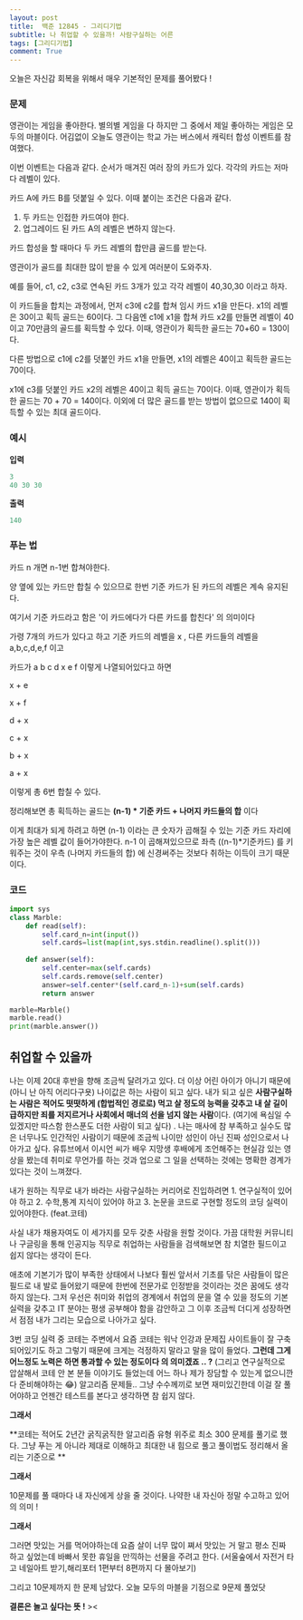 ```yaml
---
layout: post
title:  백준 12845 - 그리디기법
subtitle: 나 취업할 수 있을까! 사람구실하는 어른 
tags: [그리디기법]
comment: True
---
```


오늘은 자신감 회복을 위해서 매우 기본적인 문제를 풀어봤다 ! 

### 문제

영관이는 게임을 좋아한다. 별의별 게임을 다 하지만 그 중에서 제일 좋아하는 게임은 모두의 마블이다. 어김없이 오늘도 영관이는 학교 가는 버스에서 캐릭터 합성 이벤트를 참여했다.

이번 이벤트는 다음과 같다. 순서가 매겨진 여러 장의 카드가 있다. 각각의 카드는 저마다 레벨이 있다.

카드 A에 카드 B를 덧붙일 수 있다. 이때 붙이는 조건은 다음과 같다.

1. 두 카드는 인접한 카드여야 한다.
2. 업그레이드 된 카드 A의 레벨은 변하지 않는다.

카드 합성을 할 때마다 두 카드 레벨의 합만큼 골드를 받는다.

영관이가 골드를 최대한 많이 받을 수 있게 여러분이 도와주자.

예를 들어, c1, c2, c3로 연속된 카드 3개가 있고 각각 레벨이 40,30,30 이라고 하자.

이 카드들을 합치는 과정에서, 먼저 c3에 c2를 합쳐 임시 카드 x1을 만든다. x1의 레벨은 30이고 획득 골드는 60이다. 그 다음엔 c1에 x1을 합쳐 카드 x2를 만들면 레벨이 40이고 70만큼의 골드를 획득할 수 있다. 이때, 영관이가 획득한 골드는 70+60 = 130이다.

다른 방법으로 c1에 c2를 덧붙인 카드 x1을 만들면, x1의 레벨은 40이고 획득한 골드는 70이다.

x1에 c3를 덧붙인 카드 x2의 레벨은 40이고 획득 골드는 70이다. 이때, 영관이가 획득한 골드는 70 + 70 = 140이다. 이외에 더 많은 골드를 받는 방법이 없으므로 140이 획득할 수 있는 최대 골드이다.

### 예시

**입력** 

```python
3
40 30 30
```

**출력**

```python
140
```



### 푸는 법

카드 n 개면 n-1번 합쳐야한다.  

양 옆에 있는 카드만 합칠 수 있으므로 한번 기준 카드가 된 카드의 레벨은 계속 유지된다. 

여기서 기준 카드라고 함은 '이 카드에다가 다른 카드를 합친다' 의 의미이다

가령 7개의 카드가 있다고 하고 기준 카드의 레벨을 x , 다른 카드들의 레벨을 a,b,c,d,e,f 이고

카드가 a b c d x e f 이렇게 나열되어있다고 하면

x + e

x + f

d + x

c + x

b + x

a + x 

이렇게 총 6번 합칠 수 있다.

정리해보면 총 획득하는 골드는 **(n-1) * 기준 카드 + 나머지 카드들의 합** 이다 

이게 최대가 되게 하려고 하면 (n-1) 이라는 큰 숫자가 곱해질 수 있는 기준 카드 자리에 가장 높은 레벨 값이 들어가야한다. n-1 이 곱해져있으므로 좌측 ((n-1)*기준카드) 를 키워주는 것이 우측 (나머지 카드들의 합) 에 신경써주는 것보다 취하는 이득이 크기 때문이다. 



### 코드

```python
import sys
class Marble:
    def read(self):
        self.card_n=int(input())
        self.cards=list(map(int,sys.stdin.readline().split()))
        
    def answer(self):
        self.center=max(self.cards)
        self.cards.remove(self.center)
        answer=self.center*(self.card_n-1)+sum(self.cards)
        return answer

marble=Marble()
marble.read()
print(marble.answer())
```



## 취업할 수 있을까

나는 이제 20대 후반을 향해 조금씩 달려가고 있다. 더 이상 어린 아이가 아니기 때문에 (아니 난 아직 어리다구욧) 나이값은 하는 사람이 되고 싶다. 내가 되고 싶은 **사람구실하는 사람은 적어도 떳떳하게 (합법적인 경로로) 먹고 살 정도의 능력을 갖추고 내 살 길이 급하지만 죄를 저지르거나 사회에서 매너의 선을 넘지 않는 사람**이다. (여기에 욕심일 수 있겠지만 따스함 한스푼도 더한 사람이 되고 싶다) . 나는 매사에 참 부족하고 실수도 많은 너무나도 인간적인 사람이기 때문에 조금씩 나이만 성인이 아닌 진짜 성인으로서 나아가고 싶다. 유튜브에서 이시언 씨가 배우 지망생 후배에게 조언해주는 현실감 있는 영상을 봤는데 취미로 무언가를 하는 것과 업으로 그 일을 선택하는 것에는 명확한 경계가 있다는 것이 느껴졌다. 

내가 원하는 직무로 내가 바라는 사람구실하는 커리어로 진입하려면 1. 연구실적이 있어야 하고 2. 수학,통계 지식이 있어야 하고 3. 논문을 코드로 구현할 정도의 코딩 실력이 있어야한다. (feat.코테)

사실 내가 채용자여도 이 세가지를 모두 갖춘 사람을 원할 것이다. 가끔 대학원 커뮤니티나 구글링을 통해 인공지능 직무로 취업하는 사람들을 검색해보면 참 치열한 필드이고 쉽지 않다는 생각이 든다. 

애초에 기본기가 많이 부족한 상태에서 나보다 훨씬 앞서서 기초를 닦은 사람들이 많은 필드로 내 발로 들어왔기 때문에 한번에 전문가로 인정받을 것이라는 것은 꿈에도 생각하지 않는다. 그저 우선은 취미와 취업의 경계에서 취업의 문을 열 수 있을 정도의 기본 실력을 갖추고 IT 분야는 평생 공부해야 함을 감안하고 그 이후 조금씩 더디게 성장하면서 점점 내가 그리는 모습으로 나아가고 싶다. 

3번 코딩 실력 중 코테는  주변에서 요즘 코테는 워낙 인강과 문제집 사이트들이 잘 구축되어있기도 하고 그렇기 때문에 크게는 걱정하지 말라고 말을 많이 들었다.  **그런데 그게 어느정도 노력은 하면 통과할 수 있는 정도이다 의 의미겠죠 .. ?**  (그리고 연구실적으로 압살해서 코테 안 본 분들 이야기도 들었는데 어느 하나 제가 장담할 수 있는게 없으니깐 다 준비해야하는 😂) 알고리즘 문제들.. 그냥 수수께끼로 보면 재미있긴한데 이걸 잘 풀어야하고 언젠간 테스트를 본다고 생각하면 참 쉽지 않다.  

**그래서** 

 **코테는 적어도 2년간 굵직굵직한 알고리즘 유형 위주로 최소 300 문제를 풀기로 했다. 그냥 푸는 게 아니라 제대로 이해하고 최대한 내 힘으로 풀고 풀이법도 정리해서 올리는 기준으로 ** 

**그래서** 

10문제를 풀 때마다 내 자신에게 상을 줄 것이다. 나약한 내 자신아 정말 수고하고 있어의 의미 ! 

**그래서** 

그러면 맛있는 거를 먹어야하는데 요즘 살이 너무 많이 쪄서 맛있는 거 말고 평소 진짜 하고 싶었는데 바빠서 못한 휴일을 만끽하는 선물을 주려고 한다. (서울숲에서 자전거 타고 네일아트 받기,해리포터 1편부터 8편까지 다 몰아보기)

그리고 10문제까지 한 문제 남았다. 오늘 모두의 마블을 기점으로 9문제 풀었닷 

**결론은 놀고 싶다는 뜻 !** ><